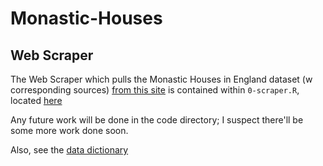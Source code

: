 # Monastic-Houses

## Web Scraper

The Web Scraper which pulls the Monastic Houses in England dataset (w corresponding sources) [from this site](https://en.wikipedia.org/w/index.php?title=List_of_monastic_houses_in_England&action=info) is contained
within `0-scraper.R`, located [here](code/0-scraper.R)

Any future work will be done in the code directory; I suspect there'll be
some more work done soon.

Also, see the [data dictionary](data/datadict.md)
